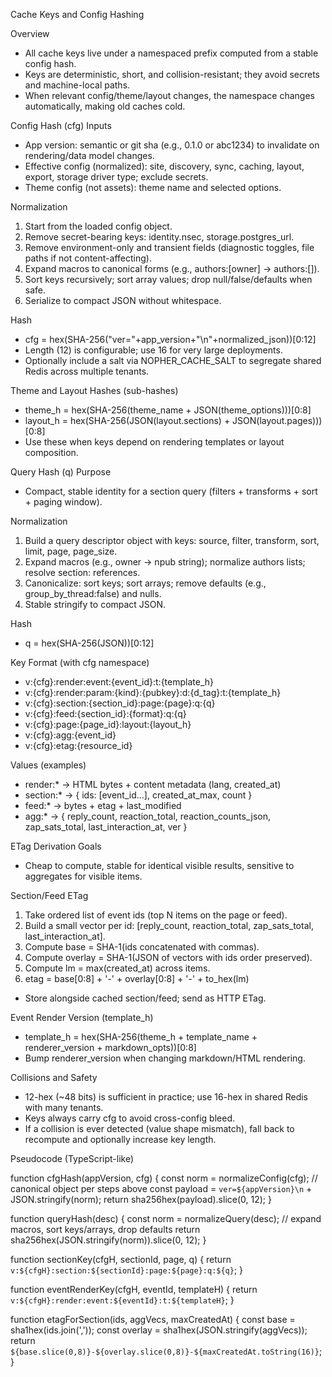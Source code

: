 Cache Keys and Config Hashing

Overview
- All cache keys live under a namespaced prefix computed from a stable config hash.
- Keys are deterministic, short, and collision-resistant; they avoid secrets and machine-local paths.
- When relevant config/theme/layout changes, the namespace changes automatically, making old caches cold.

Config Hash (cfg)
Inputs
- App version: semantic or git sha (e.g., 0.1.0 or abc1234) to invalidate on rendering/data model changes.
- Effective config (normalized): site, discovery, sync, caching, layout, export, storage driver type; exclude secrets.
- Theme config (not assets): theme name and selected options.

Normalization
1) Start from the loaded config object.
2) Remove secret-bearing keys: identity.nsec, storage.postgres_url.
3) Remove environment-only and transient fields (diagnostic toggles, file paths if not content-affecting).
4) Expand macros to canonical forms (e.g., authors:[owner] -> authors:[<owner npub>]).
5) Sort keys recursively; sort array values; drop null/false/defaults when safe.
6) Serialize to compact JSON without whitespace.

Hash
- cfg = hex(SHA-256("ver="+app_version+"\n"+normalized_json))[0:12]
- Length (12) is configurable; use 16 for very large deployments.
- Optionally include a salt via NOPHER_CACHE_SALT to segregate shared Redis across multiple tenants.

Theme and Layout Hashes (sub-hashes)
- theme_h = hex(SHA-256(theme_name + JSON(theme_options)))[0:8]
- layout_h = hex(SHA-256(JSON(layout.sections) + JSON(layout.pages)))[0:8]
- Use these when keys depend on rendering templates or layout composition.

Query Hash (q)
Purpose
- Compact, stable identity for a section query (filters + transforms + sort + paging window).

Normalization
1) Build a query descriptor object with keys: source, filter, transform, sort, limit, page, page_size.
2) Expand macros (e.g., owner -> npub string); normalize authors lists; resolve section:<id> references.
3) Canonicalize: sort keys; sort arrays; remove defaults (e.g., group_by_thread:false) and nulls.
4) Stable stringify to compact JSON.

Hash
- q = hex(SHA-256(JSON))[0:12]

Key Format (with cfg namespace)
- v:{cfg}:render:event:{event_id}:t:{template_h}
- v:{cfg}:render:param:{kind}:{pubkey}:d:{d_tag}:t:{template_h}
- v:{cfg}:section:{section_id}:page:{page}:q:{q}
- v:{cfg}:feed:{section_id}:{format}:q:{q}
- v:{cfg}:page:{page_id}:layout:{layout_h}
- v:{cfg}:agg:{event_id}
- v:{cfg}:etag:{resource_id}

Values (examples)
- render:* -> HTML bytes + content metadata (lang, created_at)
- section:* -> { ids: [event_id...], created_at_max, count }
- feed:* -> bytes + etag + last_modified
- agg:* -> { reply_count, reaction_total, reaction_counts_json, zap_sats_total, last_interaction_at, ver }

ETag Derivation
Goals
- Cheap to compute, stable for identical visible results, sensitive to aggregates for visible items.

Section/Feed ETag
1) Take ordered list of event ids (top N items on the page or feed).
2) Build a small vector per id: [reply_count, reaction_total, zap_sats_total, last_interaction_at].
3) Compute base = SHA-1(ids concatenated with commas).
4) Compute overlay = SHA-1(JSON of vectors with ids order preserved).
5) Compute lm = max(created_at) across items.
6) etag = base[0:8] + '-' + overlay[0:8] + '-' + to_hex(lm)
- Store alongside cached section/feed; send as HTTP ETag.

Event Render Version (template_h)
- template_h = hex(SHA-256(theme_h + template_name + renderer_version + markdown_opts))[0:8]
- Bump renderer_version when changing markdown/HTML rendering.

Collisions and Safety
- 12-hex (~48 bits) is sufficient in practice; use 16-hex in shared Redis with many tenants.
- Keys always carry cfg to avoid cross-config bleed.
- If a collision is ever detected (value shape mismatch), fall back to recompute and optionally increase key length.

Pseudocode (TypeScript-like)

function cfgHash(appVersion, cfg) {
  const norm = normalizeConfig(cfg);             // canonical object per steps above
  const payload = `ver=${appVersion}\n` + JSON.stringify(norm);
  return sha256hex(payload).slice(0, 12);
}

function queryHash(desc) {
  const norm = normalizeQuery(desc);             // expand macros, sort keys/arrays, drop defaults
  return sha256hex(JSON.stringify(norm)).slice(0, 12);
}

function sectionKey(cfgH, sectionId, page, q) {
  return `v:${cfgH}:section:${sectionId}:page:${page}:q:${q}`;
}

function eventRenderKey(cfgH, eventId, templateH) {
  return `v:${cfgH}:render:event:${eventId}:t:${templateH}`;
}

function etagForSection(ids, aggVecs, maxCreatedAt) {
  const base = sha1hex(ids.join(','));
  const overlay = sha1hex(JSON.stringify(aggVecs));
  return `${base.slice(0,8)}-${overlay.slice(0,8)}-${maxCreatedAt.toString(16)}`;
}


